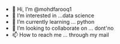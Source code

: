 - 👋 Hi, I’m @mohdfarooq1
- 👀 I’m interested in ...data science
- 🌱 I’m currently learning ... python
- 💞️ I’m looking to collaborate on ... dont'no
- 📫 How to reach me ... through my mail

<!---
mohdfarooq1/mohdfarooq1 is a ✨ special ✨ repository because its `README.md` (this file) appears on your GitHub profile.
You can click the Preview link to take a look at your changes.
--->
